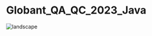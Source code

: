 # Globant_QA_QC_2023_Java

![landscape](https://github.com/Pabloot2023/Globant_QA_QC_2023_Java/assets/142069541/7a787182-3d07-40f7-9b24-253fd8a91bd6)
